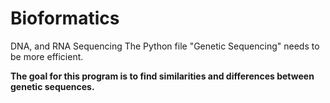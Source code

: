 # Bioformatics
DNA, and RNA Sequencing
The Python file "Genetic Sequencing" needs to be more efficient.

**The goal for this program is to find similarities and differences between genetic sequences.**
